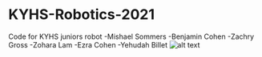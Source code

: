 # KYHS-Robotics-2021
Code for KYHS juniors robot 
-Mishael Sommers
-Benjamin Cohen
-Zachry Gross 
-Zohara Lam
-Ezra Cohen
-Yehudah Billet
![alt text](https://www.vexforum.com/uploads/default/original/2X/4/4b46af2b1a819ad4c3a3129dda7a4f249e67e8a0.jpeg)
